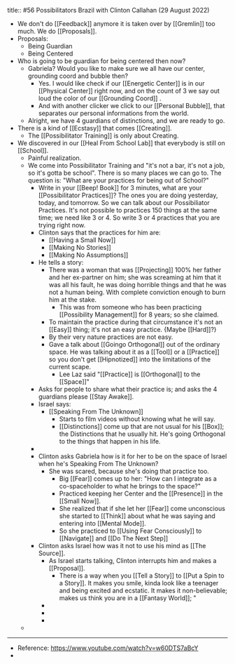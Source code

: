 title:: #56 Possibilitators Brazil with Clinton Callahan (29 August 2022)

- We don't do [[Feedback]] anymore it is taken over by [[Gremlin]] too much. We do [[Proposals]].
- Proposals:
	- Being Guardian
	- Being Centered
- Who is going to be guardian for being centered then now?
	- Gabriela? Would you like to make sure we all have our center, grounding coord and bubble then?
		- Yes. I would like check if our [[Energetic Center]] is in our [[Physical Center]] right now, and on the count of 3 we say out loud the color of our [[Grounding Coord]] .
		- And with another clicker we click to our [[Personal Bubble]], that separates our personal informations from the world.
	- Alright, we have 4 guardians of distinctions, and we are ready to go.
- There is a kind of [[Ecstasy]] that comes [[Creating]].
	- The [[Possibilitator Training]] is only about Creating.
- We discovered in our [[Heal From School Lab]]  that everybody is still on [[School]].
	- Painful realization.
	- We come into Possibilitator Training and "it's not a bar, it's not a job, so it's gotta be school". There is so many places we can go to. The question is: "What are your practices for being out of School?"
		- Write in your [[Beep! Book]] for 3 minutes, what are your  [[Possibilitator Practices]]? The ones you are doing yesterday, today, and tomorrow. So we can talk about our Possibiliator Practices. It's not possible to practices 150 things at the same time; we need like 3 or 4. So write 3 or 4 practices that you are trying right now.
		- Clinton says that the practices for him are:
			- [[Having a Small Now]]
			- [[Making No Stories]]
			- [[Making No Assumptions]]
		- He tells a story:
			- There was a woman that was [[Projecting]] 100% her father and her ex-partner on him; she was screaming at him that it was all his fault, he was doing horrible things and that he was not a human being. With complete conviction enough to burn him at the stake.
				- This was from someone who has been practicing [[Possibility Management]] for 8 years; so she claimed.
			- To maintain the practice during that circumstance it's not an [[Easy]] thing; it's not an easy practice. {Maybe [[Hard]]?}
			- By their very nature practices are not easy.
			- Gave a talk about [[Goingo Orthogonal]] out of the ordinary space. He was talking about it as a [[Tool]] or a [[Practice]] so you don't get [[Hipnotized]] into the limitations of the current scape.
				- Lee Laz said "[[Practice]] is [[Orthogonal]] to the [[Space]]"
		- Asks for people to share what their practice is; and asks the 4 guardians please [[Stay Awake]].
		- Israel says:
			- [[Speaking From The Unknown]]
				- Starts to film videos without knowing what he will say.
				- [[Distinctions]] come up that are not usual for his [[Box]]; the Distinctions that he usually hit. He's going Orthogonal to the things that happen in his life.
		-
		- Clinton asks Gabriela how is it for her to be on the space of Israel when he's Speaking From The Unknown?
			- She was scared, because she's doing that practice too.
				- Big [[Fear]] comes up to her: "How can I integrate as a co-spaceholder to what he brings to the space?"
				- Practiced keeping her Center and the [[Presence]] in the [[Small Now]].
				- She realized that if she let her [[Fear]] come unconscious she started to [[Think]] about what he was saying and entering into [[Mental Mode]].
				- So she practiced to [[Using Fear Consciously]] to [[Navigate]] and [[Do The Next Step]]
		- Clinton asks Israel how was it not to use his mind as [[The Source]].
			- As Israel starts talking, Clinton interrupts him and makes a [[Proposal]].
				- There is a way when you [[Tell a Story]] to [[Put a Spin to a Story]]. It makes you smile, kinda look like a teenager and being excited and ecstatic. It makes it non-believable; makes us think you are in a [[Fantasy World]]; "
			-
			-
			-
	-
- ---
- Reference: https://www.youtube.com/watch?v=w60DTS7aBcY
-